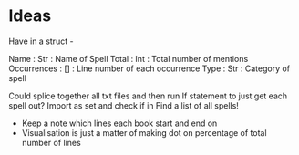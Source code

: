 # Ideas


Have in a struct -

Name         : Str : Name of Spell
Total        : Int : Total number of mentions
Occurrences  : []  : Line number of each occurrence
Type         : Str : Category of spell


Could splice together all txt files and then run
If statement to just get each spell out? Import as set and check if in
Find a list of all spells!

- Keep a note which lines each book start and end on
- Visualisation is just a matter of making dot on percentage of total number of lines
